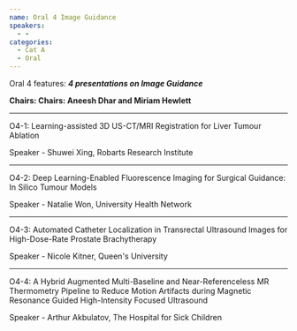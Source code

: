 ```yaml
---
name: Oral 4 Image Guidance
speakers:
  - -
categories:
  - Cat A
  - Oral
---
```


Oral 4 features: _**4 presentations on Image Guidance**_

**Chairs: Chairs: Aneesh Dhar and Miriam Hewlett**

_____________________________________________________

O4-1: Learning-assisted 3D US-CT/MRI Registration for Liver Tumour Ablation

Speaker - Shuwei Xing, Robarts Research Institute

_____________________________________________________

O4-2: Deep Learning-Enabled Fluorescence Imaging for Surgical Guidance: In Silico Tumour Models

Speaker - Natalie Won, University Health Network

_____________________________________________________

O4-3: Automated Catheter Localization in Transrectal Ultrasound Images for High-Dose-Rate Prostate Brachytherapy

Speaker - Nicole Kitner, Queen's University

_____________________________________________________

O4-4: A Hybrid Augmented Multi-Baseline and Near-Referenceless MR Thermometry Pipeline to Reduce Motion Artifacts during Magnetic Resonance Guided High-Intensity Focused Ultrasound

Speaker - Arthur Akbulatov, The Hospital for Sick Children

